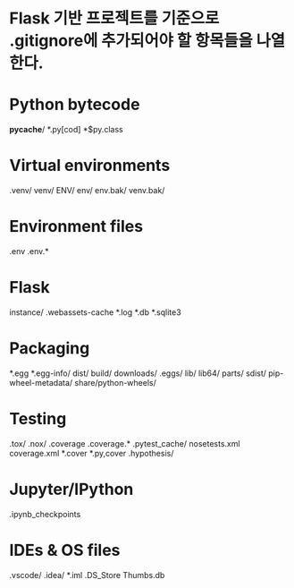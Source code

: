 # Flask 기반 프로젝트를 기준으로 .gitignore에 추가되어야 할 항목들을 나열한다.

# Python bytecode
__pycache__/
*.py[cod]
*$py.class

# Virtual environments
.venv/
venv/
ENV/
env/
env.bak/
venv.bak/

# Environment files
.env
.env.*

# Flask
instance/
.webassets-cache
*.log
*.db
*.sqlite3

# Packaging
*.egg
*.egg-info/
dist/
build/
downloads/
.eggs/
lib/
lib64/
parts/
sdist/
pip-wheel-metadata/
share/python-wheels/

# Testing
.tox/
.nox/
.coverage
.coverage.*
.pytest_cache/
nosetests.xml
coverage.xml
*.cover
*.py,cover
.hypothesis/

# Jupyter/IPython
.ipynb_checkpoints

# IDEs & OS files
.vscode/
.idea/
*.iml
.DS_Store
Thumbs.db
